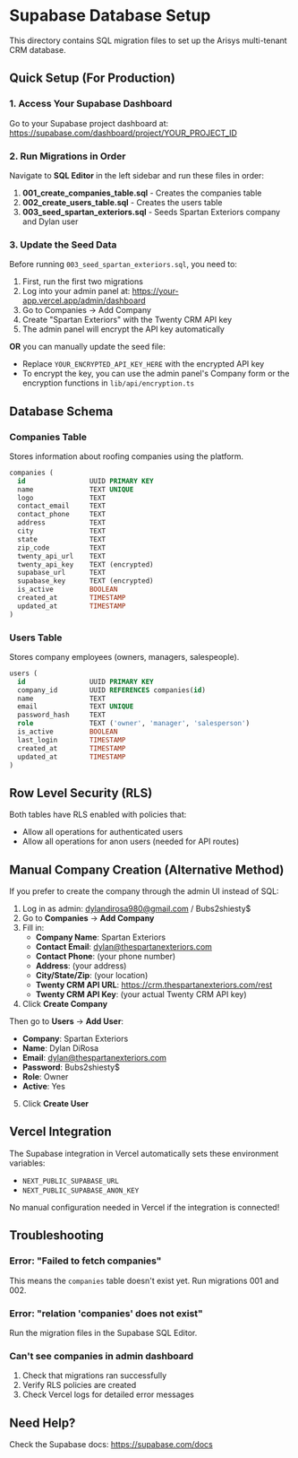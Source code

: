 # Supabase Database Setup

This directory contains SQL migration files to set up the Arisys multi-tenant CRM database.

## Quick Setup (For Production)

### 1. Access Your Supabase Dashboard

Go to your Supabase project dashboard at: https://supabase.com/dashboard/project/YOUR_PROJECT_ID

### 2. Run Migrations in Order

Navigate to **SQL Editor** in the left sidebar and run these files in order:

1. **001_create_companies_table.sql** - Creates the companies table
2. **002_create_users_table.sql** - Creates the users table
3. **003_seed_spartan_exteriors.sql** - Seeds Spartan Exteriors company and Dylan user

### 3. Update the Seed Data

Before running `003_seed_spartan_exteriors.sql`, you need to:

1. First, run the first two migrations
2. Log into your admin panel at: https://your-app.vercel.app/admin/dashboard
3. Go to Companies → Add Company
4. Create "Spartan Exteriors" with the Twenty CRM API key
5. The admin panel will encrypt the API key automatically

**OR** you can manually update the seed file:

- Replace `YOUR_ENCRYPTED_API_KEY_HERE` with the encrypted API key
- To encrypt the key, you can use the admin panel's Company form or the encryption functions in `lib/api/encryption.ts`

## Database Schema

### Companies Table

Stores information about roofing companies using the platform.

```sql
companies (
  id                UUID PRIMARY KEY
  name              TEXT UNIQUE
  logo              TEXT
  contact_email     TEXT
  contact_phone     TEXT
  address           TEXT
  city              TEXT
  state             TEXT
  zip_code          TEXT
  twenty_api_url    TEXT
  twenty_api_key    TEXT (encrypted)
  supabase_url      TEXT
  supabase_key      TEXT (encrypted)
  is_active         BOOLEAN
  created_at        TIMESTAMP
  updated_at        TIMESTAMP
)
```

### Users Table

Stores company employees (owners, managers, salespeople).

```sql
users (
  id                UUID PRIMARY KEY
  company_id        UUID REFERENCES companies(id)
  name              TEXT
  email             TEXT UNIQUE
  password_hash     TEXT
  role              TEXT ('owner', 'manager', 'salesperson')
  is_active         BOOLEAN
  last_login        TIMESTAMP
  created_at        TIMESTAMP
  updated_at        TIMESTAMP
)
```

## Row Level Security (RLS)

Both tables have RLS enabled with policies that:
- Allow all operations for authenticated users
- Allow all operations for anon users (needed for API routes)

## Manual Company Creation (Alternative Method)

If you prefer to create the company through the admin UI instead of SQL:

1. Log in as admin: dylandirosa980@gmail.com / Bubs2shiesty$
2. Go to **Companies** → **Add Company**
3. Fill in:
   - **Company Name**: Spartan Exteriors
   - **Contact Email**: dylan@thespartanexteriors.com
   - **Contact Phone**: (your phone number)
   - **Address**: (your address)
   - **City/State/Zip**: (your location)
   - **Twenty CRM API URL**: https://crm.thespartanexteriors.com/rest
   - **Twenty CRM API Key**: (your actual Twenty CRM API key)
4. Click **Create Company**

Then go to **Users** → **Add User**:
   - **Company**: Spartan Exteriors
   - **Name**: Dylan DiRosa
   - **Email**: dylan@thespartanexteriors.com
   - **Password**: Bubs2shiesty$
   - **Role**: Owner
   - **Active**: Yes
5. Click **Create User**

## Vercel Integration

The Supabase integration in Vercel automatically sets these environment variables:
- `NEXT_PUBLIC_SUPABASE_URL`
- `NEXT_PUBLIC_SUPABASE_ANON_KEY`

No manual configuration needed in Vercel if the integration is connected!

## Troubleshooting

### Error: "Failed to fetch companies"

This means the `companies` table doesn't exist yet. Run migrations 001 and 002.

### Error: "relation 'companies' does not exist"

Run the migration files in the Supabase SQL Editor.

### Can't see companies in admin dashboard

1. Check that migrations ran successfully
2. Verify RLS policies are created
3. Check Vercel logs for detailed error messages

## Need Help?

Check the Supabase docs: https://supabase.com/docs
